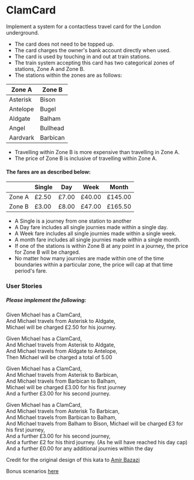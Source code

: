 # ClamCard

Implement a system for a contactless travel card for the London underground.

* The card does not need to be topped up.
* The card charges the owner's bank account directly when used.
* The card is used by touching in and out at train stations.
* The train system accepting this card has two categorical zones of stations, Zone A and Zone B.
* The stations within the zones are as follows:   

| Zone A  | Zone B  |
|---------|---------|
|Asterisk |Bison      |
|Antelope |Bugel       |
|Aldgate  |Balham       |
|Angel    |Bullhead        |
|Aardvark    |Barbican        |

* Travelling within Zone B is more expensive than travelling in Zone A.
* The price of Zone B is inclusive of travelling within Zone A.

#### The fares are as described below:
|   | Single  |  Day | Week  |Month|
|---|---|---|---|---|
|Zone A|£2.50|£7.00|  £40.00|£145.00|
|Zone B|£3.00|£8.00|£47.00|£165.50|

- A Single is a journey from one station to another
- A Day fare includes all single journies made within a single day.
- A Week fare includes all single journies made within a single week.
- A month fare includes all single journies made within a single month.
- If one of the stations is within Zone B at any point in a journey, the price for Zone B will be charged.
- No matter how many journies are made within one of the time boundaries within a particular zone, the price will cap at that time period's fare.

### User Stories
##### Please implement the following:

Given Michael has a ClamCard,  
And Michael travels from Asterisk to Aldgate,  
Michael will be charged £2.50 for his journey.

Given Michael has a ClamCard,  
And Michael travels from Asterisk to Aldgate,  
And Michael travels from Aldgate to Antelope,  
Then Michael will be charged a total of 5.00

Given Michael has a ClamCard,  
And Michael travels from Asterisk to Barbican,  
And Michael travels from Barbican to Balham,  
Michael will be charged £3.00 for his first journey  
And a further £3.00 for his second journey.

Given Michael has a ClamCard,  
And Michael travels from Asterisk To Barbican,  
And Michael travels from Barbican to Balham,  
And Michael travels from Balham to Bison,
Michael will be charged £3 for his first journey,  
And a further £3.00 for his second journey,  
And a further £2 for his third journey. (As he will have reached his day cap)    
And a further £0.00 for any additional journies within the day

Credit for the original design of this kata to [Amir Bazazi](https://github.com/amiralibazazi)

Bonus scenarios [here](https://gist.github.com/amiralibazazi/a9d57d40886604887d8e)
